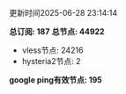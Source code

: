 更新时间2025-06-28 23:14:14

**总订阅: 187**
**总节点: 44922**
- vless节点: 24216
- hysteria2节点: 2

**google ping有效节点: 195**
